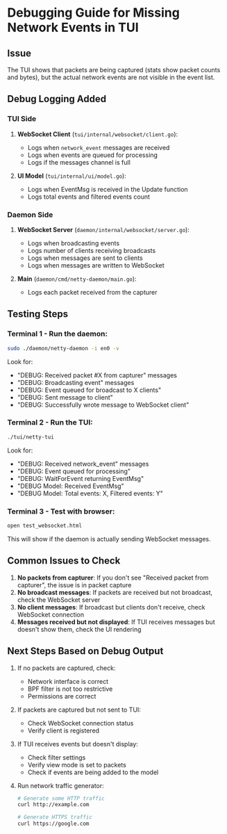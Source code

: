 # Debugging Guide for Missing Network Events in TUI

## Issue
The TUI shows that packets are being captured (stats show packet counts and bytes), but the actual network events are not visible in the event list.

## Debug Logging Added

### TUI Side
1. **WebSocket Client** (`tui/internal/websocket/client.go`):
   - Logs when `network_event` messages are received
   - Logs when events are queued for processing
   - Logs if the messages channel is full

2. **UI Model** (`tui/internal/ui/model.go`):
   - Logs when EventMsg is received in the Update function
   - Logs total events and filtered events count

### Daemon Side  
1. **WebSocket Server** (`daemon/internal/websocket/server.go`):
   - Logs when broadcasting events
   - Logs number of clients receiving broadcasts
   - Logs when messages are sent to clients
   - Logs when messages are written to WebSocket

2. **Main** (`daemon/cmd/netty-daemon/main.go`):
   - Logs each packet received from the capturer

## Testing Steps

### Terminal 1 - Run the daemon:
```bash
sudo ./daemon/netty-daemon -i en0 -v
```

Look for:
- "DEBUG: Received packet #X from capturer" messages
- "DEBUG: Broadcasting event" messages
- "DEBUG: Event queued for broadcast to X clients"
- "DEBUG: Sent message to client"
- "DEBUG: Successfully wrote message to WebSocket client"

### Terminal 2 - Run the TUI:
```bash
./tui/netty-tui
```

Look for:
- "DEBUG: Received network_event" messages
- "DEBUG: Event queued for processing"
- "DEBUG: WaitForEvent returning EventMsg"
- "DEBUG Model: Received EventMsg"
- "DEBUG Model: Total events: X, Filtered events: Y"

### Terminal 3 - Test with browser:
```bash
open test_websocket.html
```

This will show if the daemon is actually sending WebSocket messages.

## Common Issues to Check

1. **No packets from capturer**: If you don't see "Received packet from capturer", the issue is in packet capture
2. **No broadcast messages**: If packets are received but not broadcast, check the WebSocket server
3. **No client messages**: If broadcast but clients don't receive, check WebSocket connection
4. **Messages received but not displayed**: If TUI receives messages but doesn't show them, check the UI rendering

## Next Steps Based on Debug Output

1. If no packets are captured, check:
   - Network interface is correct
   - BPF filter is not too restrictive
   - Permissions are correct

2. If packets are captured but not sent to TUI:
   - Check WebSocket connection status
   - Verify client is registered

3. If TUI receives events but doesn't display:
   - Check filter settings
   - Verify view mode is set to packets
   - Check if events are being added to the model

4. Run network traffic generator:
   ```bash
   # Generate some HTTP traffic
   curl http://example.com
   
   # Generate HTTPS traffic  
   curl https://google.com
   ```
